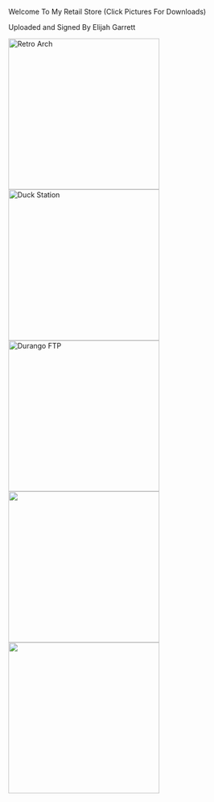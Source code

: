 <p>Welcome To My Retail Store (Click Pictures For Downloads)</p>

<p>Uploaded and Signed By Elijah Garrett</p>

<p><a href="ms-windows-store://pdp/?productid=9P47DRQ5RKNF"><img alt="Retro Arch" src="https://i.redd.it/8pbj5hx8hlj71.png" style="height:300px; width:300px" /></a><a href="ms-windows-store://pdp/?productid=9NCGHCX3SNXW"><img alt="Duck Station" src="https://www.gamespot.com/a/uploads/scale_landscape/1646/16465123/3868346-duckstation.jpg" style="height:300px; width:300px" /></a><a href="ms-windows-store://pdp/?productid=9P4B841C3Q3S"><img alt="Durango FTP" src="https://gamr13.github.io/img/FTP.jpg" style="height:300px; width:300px" /></a><a href="ms-windows-store://pdp/?productid=9PHW1RVDFX3X"><img alt="" src="https://cdn2.macpaw.com/images/content/ios-screen-recorder-app-Google-1200x670_1568209681.jpg" style="height:300px; width:300px" /></a><a href="ms-windows-store://pdp/?productid=9NZD8TZ43N68"><img alt="" src="https://apksshare.com/wp-content/uploads/2021/06/APK-Download-Apps-and-Games-APK-MOD-Premium-Download-2.5.0.png" style="height:300px; width:300px" /></a></p>

<p>&nbsp;</p>

